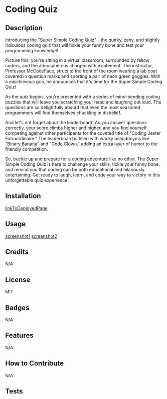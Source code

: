 # Coding Quiz

## Description
Introducing the "Super Simple Coding Quiz" - the quirky, zany, and slightly ridiculous coding quiz that will tickle your funny bone and test your programming knowledge!

Picture this: you're sitting in a virtual classroom, surrounded by fellow coders, and the atmosphere is charged with excitement. The instructor, Professor McCodeFace, struts to the front of the room wearing a lab coat covered in question marks and sporting a pair of neon green goggles. With a mischievous grin, he announces that it's time for the Super Simple Coding Quiz!

As the quiz begins, you're presented with a series of mind-bending coding puzzles that will leave you scratching your head and laughing out loud. The questions are so delightfully absurd that even the most seasoned programmers will find themselves chuckling in disbelief.

And let's not forget about the leaderboard! As you answer questions correctly, your score climbs higher and higher, and you find yourself competing against other participants for the coveted title of "Coding Jester Extraordinaire." The leaderboard is filled with wacky pseudonyms like "Binary Banana" and "Code Clown," adding an extra layer of humor to the friendly competition.

So, buckle up and prepare for a coding adventure like no other. The Super Simple Coding Quiz is here to challenge your skills, tickle your funny bone, and remind you that coding can be both educational and hilariously entertaining. Get ready to laugh, learn, and code your way to victory in this unforgettable quiz experience!

## Installation 

[linkToDeployedPage](https://amandrews09.github.io/turkey/)

## Usage
[screenshot1](assets/Screenshot%202024-01-21%20132204.png)
[screenshot2](assets/Screenshot%202024-01-21%20132323.png)

## Credits

N/A

## License

MIT

## Badges

N/A

## Features

N/A

## How to Contribute

N/A

## Tests

